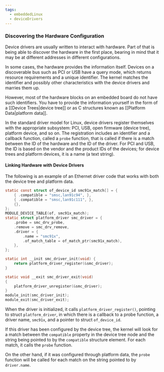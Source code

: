```yaml
---
tags:
  - embeddedLinux
  - deviceDrivers
---
```

### Discovering the Hardware Configuration
Device drivers are usually written to interact with hardware. Part of that is being able to discover the hardware in the first place, bearing in mind that it may be at different addresses in different configurations.

In some cases, the hardware provides the information itself. Devices on a discoverable bus such as PCI or USB have a query mode, which returns resource requirements and a unique identifier. The kernel matches the identifier and possibly other characteristics with the device drivers and marries them up.

However, most of the hardware blocks on an embedded board do not have such identifiers. You have to provide the information yourself in the form of a [[Device Trees|device tree]] or as C structures known as [[Platform Data|platform data]].

In the standard driver model for Linux, device drivers register themselves with the appropriate subsystem: PCI, USB, open firmware (device tree), platform device, and so on. The registration includes an identifier and a callback function, called a `probe` function, that is called if there is a match between the ID of the hardware and the ID of the driver. For PCI and USB, the ID is based on the vendor and the product IDs of the devices; for device trees and platform devices, it is a name (a text string).
#### Linking Hardware with Device Drivers
The following is an example of an Ethernet driver code that works with both the device tree and platform data.
```c
static const struct of_device_id smc91x_match[] = {
	{ .compatible = "smsc,lan91c94", },
	{ .compatible = "smsc,lan91c111", },
	{},
};
MODULE_DEVICE_TABLE(of, smc91x_match);
static struct platform_driver smc_driver = {
	.probe = smc_drv_probe,
	.remove = smc_drv_remove,
	.driver = {
		.name = "smc91x",
		.of_match_table = of_match_ptr(smc91x_match),
	},
};

static int __init smc_driver_init(void) {
	return platform_driver_register(&smc_driver);
}

static void __exit smc_driver_exit(void)
{
	platform_driver_unregister(&smc_driver);
}
module_init(smc_driver_init);
module_exit(smc_driver_exit);
```
When the driver is initialized, it calls `platform_driver_register()`, pointing to struct `platform_driver`, in which there is a callback to a probe function, a driver name, `smc91x`, and a pointer to struct `of_device_id`.

If this driver has been configured by the device tree, the kernel will look for a match between the `compatible` property in the device tree node and the string being pointed to by the `compatible` structure element. For each match, it calls the `probe` function.

On the other hand, if it was configured through platform data, the `probe` function will be called for each match on the string pointed to by `driver.name`.